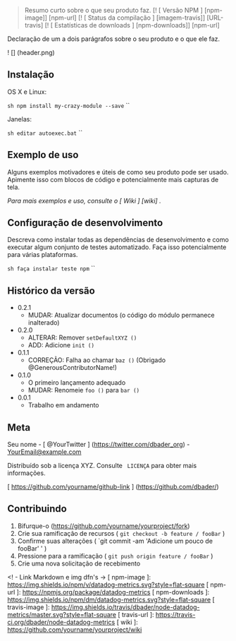 > Resumo curto sobre o que seu produto faz.
[! [ Versão NPM ] [npm-image]] [npm-url]
[! [ Status da compilação ] [imagem-travis]] [URL-travis]
[! [ Estatísticas de downloads ] [npm-downloads]] [npm-url]

Declaração de um a dois parágrafos sobre o seu produto e o que ele faz.

! [] (header.png)

##  Instalação

OS X e Linux:

`` sh
npm install my-crazy-module --save
`` ``

Janelas:

`` sh
editar autoexec.bat
`` ``

##  Exemplo de uso

Alguns exemplos motivadores e úteis de como seu produto pode ser usado. Apimente isso com blocos de código e potencialmente mais capturas de tela.

_Para mais exemplos e uso, consulte o [ Wiki ] [wiki] ._

##  Configuração de desenvolvimento

Descreva como instalar todas as dependências de desenvolvimento e como executar algum conjunto de testes automatizado. Faça isso potencialmente para várias plataformas.

`` sh
faça instalar
teste npm
`` ``

##  Histórico da versão

* 0.2.1
    * MUDAR: Atualizar documentos (o código do módulo permanece inalterado)
* 0.2.0
    * ALTERAR: Remover `setDefaultXYZ ()`
    * ADD: Adicione `init ()`
* 0.1.1
    * CORREÇÃO: Falha ao chamar `baz ()` (Obrigado @GenerousContributorName!)
* 0.1.0
    * O primeiro lançamento adequado
    * MUDAR: Renomeie `foo ()` para `bar ()`
* 0.0.1
    * Trabalho em andamento

##  Meta

Seu nome - [ @YourTwitter ] (https://twitter.com/dbader_org) - YourEmail@example.com

Distribuído sob a licença XYZ. Consulte `` LICENÇA`` para obter mais informações.

[ https://github.com/yourname/github-link ] (https://github.com/dbader/)

##  Contribuindo

1. Bifurque-o (<https://github.com/yourname/yourproject/fork>)
2. Crie sua ramificação de recursos ( `git checkout -b feature / fooBar` )
3. Confirme suas alterações ( `git commit -am 'Adicione um pouco de fooBar' ' )
4. Pressione para a ramificação ( `git push origin feature / fooBar` )
5. Crie uma nova solicitação de recebimento

<! - Link Markdown e img dfn's ->
[ npm-image ]: https://img.shields.io/npm/v/datadog-metrics.svg?style=flat-square
[ npm-url ]: https://npmjs.org/package/datadog-metrics
[ npm-downloads ]: https://img.shields.io/npm/dm/datadog-metrics.svg?style=flat-square
[ travis-image ]: https://img.shields.io/travis/dbader/node-datadog-metrics/master.svg?style=flat-square
[ travis-url ]: https://travis-ci.org/dbader/node-datadog-metrics
[ wiki ]: https://github.com/yourname/yourproject/wiki
